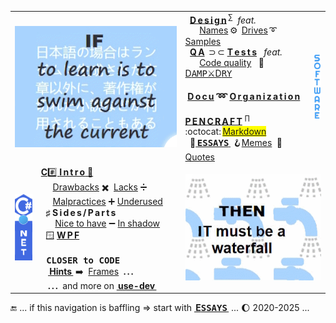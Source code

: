 <table><tr valign="center">
    <td colspan="2" align="right">
      <picture><img src="../README+/_rsc/_img/_nav/learn_is_swim-ext.png" alt="&nbsp;If to learn is to swim against the current ..." /></picture>
    </td><td>
     &nbsp; <a href="../README+/software/design/"><b>D&thinsp;e&thinsp;s&thinsp;i&thinsp;g&thinsp;n</b></a>&thinsp;<sup>∑</sup>&nbsp <i>feat.</i>
          <br />
     <!-- -->
     <!--                               NAMES, DRIVES, SAMPLES          --!>
     <!-- -->
     &nbsp; &nbsp; &nbsp; <a href="../README+/software/design/names/README.md">Names</a>&thinsp;⚙️&thinsp;
    <a href="../README+/software/design/drive//README.md">Drives</a>&thinsp;➰&thinsp;<a href="../README+/software/design/samples/README.md">Samples</a><br/>
     <!-- -->
     <!--                               QA and TESTS          --!>
     <!-- -->
     &nbsp; <a href="../README+/software/QA/"><b>Q&thinsp;A</b></a>&thinsp;&nbsp;⊃&thinsp;⊂&nbsp;<a href="../README+/software/tests/"><b>T&thinsp;e&thinsp;s&thinsp;t&thinsp;s</b></a>&nbsp; &nbsp;<i>feat.</i>
     <br />
    &nbsp; &nbsp; &nbsp; <a href="../README+/software/QA/README+/code-quality.md">Code quality</a>&nbsp; &nbsp;🧪&thinsp;<a href="../README+/software/tests/asQA/README+/tests-damp_vs_dry.md">D<samp>AMP</samp>⚔️D<samp>RY</samp></a>
     <!-- -->
     <!--                               DOCU and ORG          --!>
     <!-- -->
     <h4>&nbsp;<a href="../README+/software/docu"><b><ins>D&thinsp;o&thinsp;c&thinsp;u</ins></b></a> ➿ <a href="../README+/software/mngmnt"><b><ins>O&thinsp;r&thinsp;g&thinsp;a&thinsp;n&thinsp;i&thinsp;z&thinsp;a&thinsp;t&thinsp;i&thinsp;o&thinsp;n</ins></b></a></h4>
    <!-- -->
     <!--                              P E N C R A F T          --!>
     <!-- -->
     <a href="../README+/pencraft"><b>P&thinsp;E&thinsp;N&thinsp;C&thinsp;R&thinsp;A&thinsp;F&thinsp;T</b></a>&nbsp;<sup>∏</sup>&nbsp; &nbsp; &nbsp; &nbsp;
        :octocat:&thinsp;<mark><a href="../README+/pencraft/README+/kyrios-markdown_on_git.md">Markdown</a></mark><br/>
      &nbsp; 🥱<a href="../README+/pencraft/README+/essays/README.md">&thinsp;<b><samp>ESSAYS</samp></b>&thinsp;</a>&nbsp;🪝<a href="../README+/pencraft/README+/memes/README.md">Memes</a>&nbsp; 🥨<a href="../README+/pencraft/README+/quotes/README.md">Quotes</a>
     </td>
                                                                                        <!--          A R C  D E C O   S I D E B A R    --!>
    <td align="center"><a href="../README+/software/ArcDeco/README.md"><picture><img width="20px" alt="&nbsp;I&thinsp;T" src="../README+/_rsc/_img/logo/software/Righteous-blue-30x250.png" title="&nbsp;... is Arc Deco:&#013;&#010;
Arc&nbsp; &nbsp; &nbsp;ARChitecture&#013;&#010;D &nbsp; &nbsp; &nbsp; Design&#013;&#010;e&nbsp; &nbsp; &nbsp; &nbsp; dEvelopment&#013;&#010;co&nbsp; &nbsp; &nbsp; COde"/>
</picture></a></td>
                                           <!--                   C# . N E T               --!>
</tr><tr></tr><tr><td>
    <a <a href="../README+/.net"><img width="35px" alt="&nbsp;C&thinsp;#" src="../README+/_rsc/_img/_nav/C-SHARP_vert_150-575px.png"/></a>
</td><td>
<a href="../README+/.net/README.md"><b>C</b>#️⃣&nbsp;<b>I&thinsp;n&thinsp;t&thinsp;r&thinsp;o</b>&nbsp;🎼</a>&nbsp; &nbsp;<br/>
&nbsp; &nbsp; &nbsp;<a href="../README+/.net/README+/cs-drawbacks.md">Drawbacks</a>&nbsp;✖️&nbsp;
<a href="../README+/.net/README+/cs-lacks.md">Lacks</a>&nbsp;➗&nbsp;
 <br/>
&nbsp; &nbsp; &nbsp;<a href="../README+/.net/README+/cs-malpractice.md">Malpractices</a>&nbsp;➕&nbsp;<a href="../README+/.net/README+/cs-feat_underused.md">Underused</a>
 <br /><!--                                                C#   S I D E S    a n d    P A R T S         --!>
 &nbsp; <b>♯</b>&nbsp;<b>S&thinsp;i&thinsp;d&thinsp;e&thinsp;s&thinsp;/&thinsp;P&thinsp;a&thinsp;r&thinsp;t&thinsp;s</b>
   <br/>
&nbsp; &nbsp; &nbsp; <a href="../README+/.net/README+/parts/cs-lacks-parts.md">Nice to have</a>&nbsp;➖&nbsp;<a href="../README+/.net/README+/parts/cs-feat_shadow.md">In shadow</a><br/>
     <!--                               WPF          --!>
  &nbsp; 🪟&nbsp;<a href="../README+/.net/README+/wpf"><b>W&thinsp;P&thinsp;F</b></a>
    <!--                   C L O S E R  to  C O D E      --!>
 <br/><br/><kbd>&thinsp;<b>CLOSER to CODE</b>&thinsp;</kbd><br/>
  &nbsp; &nbsp;<a href="../README+/.net/README+/cs-hints.md"><b>&thinsp;Hints&thinsp;</b></a>&nbsp;➡️&nbsp;
 <a href="https://github.com/BYTESHAUS/use-dev/tree/main/README%2B/frames">Frames</a>&nbsp; <b>.&thinsp;.&thinsp;.</b>
 <br />
 &nbsp; &nbsp;<b>.&thinsp;.&thinsp;.</b>&nbsp; and more on <a href="https://github.com/BYTESHAUS/use-dev/blob/main/.github/README.md"><b>&thinsp;use-dev&thinsp;</b></a>&nbsp;
</td><td colspan="2" align="left">
<picture><img src="../README+/_rsc/_img/_nav/IT_is_waterfall-ext.png" alt="&nbsp; ... then IT must be a waterfall" /></picture>
     </td>
</table>
🔚 ... if this navigation is baffling &rArr; start with <a href="../README+/pencraft/README+/essays/README.md"><b>&thinsp;E<samp>SSAYS</samp>&thinsp;</b></a> ... 🌔 2020-2025 ...
